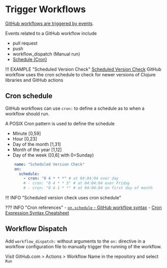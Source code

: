 # Trigger Workflows

[GitHub workflows are triggered by events](https://docs.github.com/en/actions/using-workflows/events-that-trigger-workflows).

Events related to a GitHub workflow include

- pull request
- push
- workflow_dispatch (Manual run)
- [Schedule (Cron)](#cron-schedule)


!!! EXAMPLE "Scheduled Version Check"
    [Scheduled Version Check](/continuous-integration/github-workflow/#scheduled-version-check) GitHub workflow uses the cron schedule to check for newer versions of Clojure libraries and GitHub actions


## Cron schedule

GitHub workflows can use `cron:` to define a schedule as to when a workflow should run.

A POSIX Cron pattern is used to define the schedule

- Minute [0,59]
- Hour [0,23]
- Day of the month [1,31]
- Month of the year [1,12]
- Day of the week ([0,6] with 0=Sunday)

```yaml
    name: "Scheduled Version Check"
    on:
      schedule:
        - cron: "0 4 * * *" # at 04:04:04 ever day
        # - cron: "0 4 * * 5" # at 04:04:04 ever Friday
        # - cron: "0 4 1 * *" # at 04:04:04 on first day of month
```

!!! INFO "Scheduled version check uses cron schedule"


??? INFO "Cron references"
    - [`on.schedule` - GitHub workflow syntax](https://docs.github.com/en/actions/using-workflows/workflow-syntax-for-github-actions#onschedule)
    - [Cron Expression Syntax Cheatsheet](https://cronstatus.com/docs/cron/)



## Workflow Dispatch

Add `workflow_dispatch:` without arguments to the `on:` directive in a workflow configuration file to manually trigger the running of the workflow.

Visit GitHub.com > Actions > Workflow Name in the repository and select `Run`
